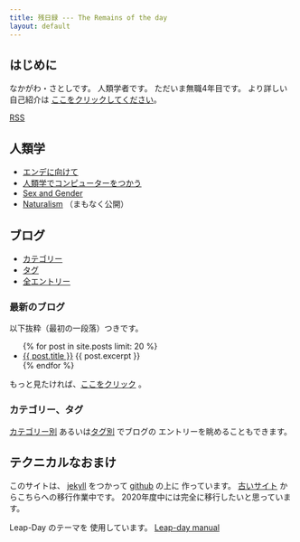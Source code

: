 ```yaml
---
title: 残日録 --- The Remains of the day
layout: default
---
```


## はじめに

なかがわ・さとしです。
人類学者です。
ただいま無職4年目です。
より詳しい自己紹介は
[ここをクリックしてください](aboutme.html)。

[RSS](feed.xml)

## 人類学

- [エンデに向けて](./towards_ende/README.html) 
- [人類学でコンピューターをつかう](computer_and_anthropology/README.html)
- [Sex and Gender](./sex_and_gender/)
- [Naturalism](./naturalism/README.html) （まもなく公開）

## ブログ

- [カテゴリー](categories.html)
- [タグ](tags.html)
- [全エントリー](blog-list)

### 最新のブログ

以下抜粋（最初の一段落）つきです。

<ul>
  {% for post in site.posts limit: 20 %}
    <li>
      <a href="{{ post.url }}">{{ post.title }}</a>
      {{ post.excerpt }}
    </li>
  {% endfor %}
</ul>

もっと見たければ、[ここをクリック](./blog-list.html) 。

### カテゴリー、タグ

[カテゴリー別](./categories.html)
あるいは[タグ別](./tags.html) でブログの
エントリーを眺めることもできます。

## テクニカルなおまけ

このサイトは、
[jekyll](https://jekyllrb.com/) をつかって
[github](http://jekyllrb-ja.github.io/) の上に 
作っています。
[古いサイト](http://www.merapano.net/~satoshi/private/diary) 
からこちらへの移行作業中です。
2020年度中には完全に移行したいと思っています。

Leap-Day のテーマを
使用しています。
[Leap-day manual](./leap-day.html) 


